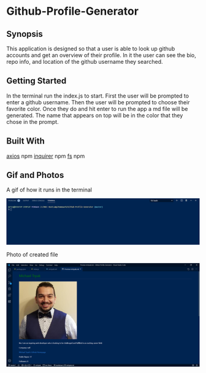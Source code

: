 # Github-Profile-Generator

## Synopsis
This application is designed so that a user is able to look up github accounts and get an overview of their profile. In it the user can see the bio, repo info, and location of the github username they searched.

## Getting Started
In the terminal run the index.js to start. First the user will be prompted to enter a github username. Then the user will be prompted to choose their favorite color. Once they do and hit enter to run the app a md file will be generated. The name that appears on top will be in the color that they chose in the prompt. 

## Built With
[axios](https://www.npmjs.com/package/axios) npm
[inquirer](https://www.npmjs.com/package/inquirer) npm
[fs](https://www.npmjs.com/package/fs) npm

## Gif and Photos
A gif of how it runs in the terminal

![gif of application](/images/appDemo.gif)

Photo of created file

![app photo](/images/result.png)